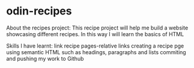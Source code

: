 # odin-recipes
About the recipes project:
This recipe project will help me build a website showcasing different recipes. In this way I will learn the basics of HTML

Skills I have learnt:
link recipe pages-relative links
creating a recipe pge using semantic HTML such as headings, paragraphs and lists
commiting and pushing my work to Github